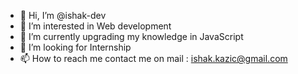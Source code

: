- 👋 Hi, I’m @ishak-dev
- 👀 I’m interested in Web development 
- 🌱 I’m currently upgrading my knowledge in JavaScript
- 💞️ I’m looking for Internship
- 📫 How to reach me contact me on mail : ishak.kazic@gmail.com

<!---
ishak-dev/ishak-dev is a ✨ special ✨ repository because its `README.md` (this file) appears on your GitHub profile.
You can click the Preview link to take a look at your changes.
--->
